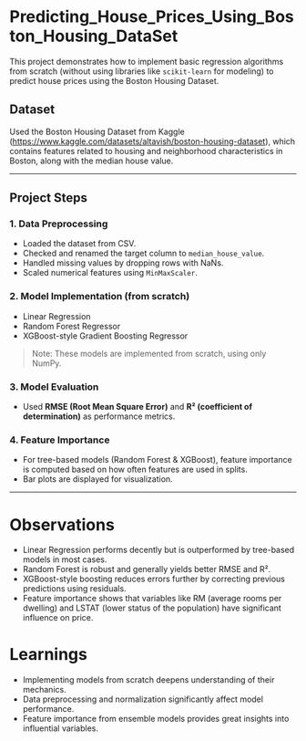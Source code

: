 # Predicting_House_Prices_Using_Boston_Housing_DataSet
This project demonstrates how to implement basic regression algorithms from scratch (without using libraries like `scikit-learn` for modeling) to predict house prices using the Boston Housing Dataset.

## Dataset

Used the Boston Housing Dataset from Kaggle (https://www.kaggle.com/datasets/altavish/boston-housing-dataset), which contains features related to housing and neighborhood characteristics in Boston, along with the median house value.

---

##  Project Steps

### 1. Data Preprocessing
- Loaded the dataset from CSV.
- Checked and renamed the target column to `median_house_value`.
- Handled missing values by dropping rows with NaNs.
- Scaled numerical features using `MinMaxScaler`.

### 2. Model Implementation (from scratch)
- Linear Regression
- Random Forest Regressor
- XGBoost-style Gradient Boosting Regressor

> Note: These models are implemented from scratch, using only NumPy.

### 3. Model Evaluation
- Used **RMSE (Root Mean Square Error)** and **R² (coefficient of determination)** as performance metrics.

### 4. Feature Importance
- For tree-based models (Random Forest & XGBoost), feature importance is computed based on how often features are used in splits.
- Bar plots are displayed for visualization.

---
# Observations
- Linear Regression performs decently but is outperformed by tree-based models in most cases.
- Random Forest is robust and generally yields better RMSE and R².
- XGBoost-style boosting reduces errors further by correcting previous predictions using residuals.
- Feature importance shows that variables like RM (average rooms per dwelling) and LSTAT (lower status of the population) have significant influence on price.

# Learnings
- Implementing models from scratch deepens understanding of their mechanics.
- Data preprocessing and normalization significantly affect model performance.
- Feature importance from ensemble models provides great insights into influential variables.
